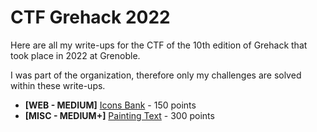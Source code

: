 # CTF Grehack 2022

Here are all my write-ups for the CTF of the 10th edition of Grehack that took place in 2022 at Grenoble.

I was part of the organization, therefore only my challenges are solved within these write-ups.

- **[WEB - MEDIUM]** [Icons Bank](./IconsBank.md) - 150 points
- **[MISC - MEDIUM+]** [Painting Text](./PaintingText.md) - 300 points
